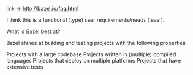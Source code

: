 
link -> http://bazel.io/faq.html

I think this is a functional (type) user requirements/needs (level).

What is Bazel best at?

Bazel shines at building and testing projects with the following properties:

Projects with a large codebase
Projects written in (multiple) compiled languages
Projects that deploy on multiple platforms
Projects that have extensive tests